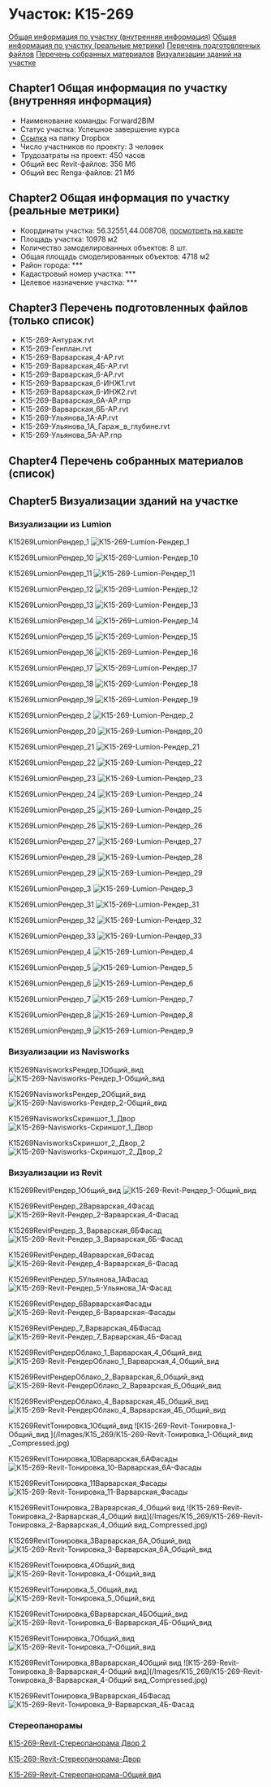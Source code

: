 # Участок: K15-269

[Общая информация по участку (внутренняя информация)](#Chapter1)
[Общая информация по участку (реальные метрики)](#Chapter2)
[Перечень подготовленных файлов](#Chapter3)
[Перечень собранных материалов](#Chapter4)
[Визуализации зданий на участке](#Chapter5)

## <a id="test">Chapter1</a> Общая информация по участку (внутренняя информация)
+ Наименование команды: Forward2BIM
+ Статус участка: Успешное завершение курса
+ [Ссылка](https://www.dropbox.com/sh/wvvgv1nw1iqred9/AABxsbf8EW76ChyNuGG23W8Ba/K15_269?dl=0) на папку Dropbox
+ Число участников по проекту: 3 человек
+ Трудозатраты на проект: 450 часов
+ Общий вес Revit-файлов: 356 Мб
+ Общий вес Renga-файлов: 21 Мб
## <a id="test">Chapter2</a> Общая информация по участку (реальные метрики)
+ Координаты участка: 56.32551,44.008708, [посмотреть на карте](yandex.ru/maps/47/nizhny-novgorod/?ll=56.32551%2C44.008708&z=19)
+ Площадь участка: 10978 м2
+ Количество замоделированных объектов: 8 шт.
+ Общая площадь смоделированных объектов: 4718 м2
+ Район города: *** 
+ Кадастровый номер участка: *** 
+ Целевое назначение участка: *** 
## <a id="test">Chapter3</a> Перечень подготовленных файлов (только список)
+ K15-269-Антураж.rvt
+ K15-269-Генплан.rvt
+ К15-269-Варварская_4-АР.rvt
+ К15-269-Варварская_4Б-АР.rvt
+ К15-269-Варварская_6-АР.rvt
+ К15-269-Варварская_6-ИНЖ1.rvt
+ К15-269-Варварская_6-ИНЖ2.rvt
+ К15-269-Варварская_6А-АР.rnp
+ К15-269-Варварская_6Б-АР.rvt
+ К15-269-Ульянова_1А-АР.rvt
+ К15-269-Ульянова_1А_Гараж_в_глубине.rvt
+ К15-269-Ульянова_5А-АР.rnp
## <a id="test">Chapter4</a> Перечень собранных материалов (список)
## <a id="test">Chapter5</a> Визуализации зданий на участке
### Визуализации из Lumion
К15269LumionРендер_1
![К15-269-Lumion-Рендер_1](/Images/K15_269/К15-269-Lumion-Рендер_1_Compressed.jpg)

К15269LumionРендер_10
![К15-269-Lumion-Рендер_10](/Images/K15_269/К15-269-Lumion-Рендер_10_Compressed.jpg)

К15269LumionРендер_11
![К15-269-Lumion-Рендер_11](/Images/K15_269/К15-269-Lumion-Рендер_11_Compressed.jpg)

К15269LumionРендер_12
![К15-269-Lumion-Рендер_12](/Images/K15_269/К15-269-Lumion-Рендер_12_Compressed.jpg)

К15269LumionРендер_13
![К15-269-Lumion-Рендер_13](/Images/K15_269/К15-269-Lumion-Рендер_13_Compressed.jpg)

К15269LumionРендер_14
![К15-269-Lumion-Рендер_14](/Images/K15_269/К15-269-Lumion-Рендер_14_Compressed.jpg)

К15269LumionРендер_15
![К15-269-Lumion-Рендер_15](/Images/K15_269/К15-269-Lumion-Рендер_15_Compressed.jpg)

К15269LumionРендер_16
![К15-269-Lumion-Рендер_16](/Images/K15_269/К15-269-Lumion-Рендер_16_Compressed.jpg)

К15269LumionРендер_17
![К15-269-Lumion-Рендер_17](/Images/K15_269/К15-269-Lumion-Рендер_17_Compressed.jpg)

К15269LumionРендер_18
![К15-269-Lumion-Рендер_18](/Images/K15_269/К15-269-Lumion-Рендер_18_Compressed.jpg)

К15269LumionРендер_19
![К15-269-Lumion-Рендер_19](/Images/K15_269/К15-269-Lumion-Рендер_19_Compressed.jpg)

К15269LumionРендер_2
![К15-269-Lumion-Рендер_2](/Images/K15_269/К15-269-Lumion-Рендер_2_Compressed.jpg)

К15269LumionРендер_20
![К15-269-Lumion-Рендер_20](/Images/K15_269/К15-269-Lumion-Рендер_20_Compressed.jpg)

К15269LumionРендер_21
![К15-269-Lumion-Рендер_21](/Images/K15_269/К15-269-Lumion-Рендер_21_Compressed.jpg)

К15269LumionРендер_22
![К15-269-Lumion-Рендер_22](/Images/K15_269/К15-269-Lumion-Рендер_22_Compressed.jpg)

К15269LumionРендер_23
![К15-269-Lumion-Рендер_23](/Images/K15_269/К15-269-Lumion-Рендер_23_Compressed.jpg)

К15269LumionРендер_24
![К15-269-Lumion-Рендер_24](/Images/K15_269/К15-269-Lumion-Рендер_24_Compressed.jpg)

К15269LumionРендер_25
![К15-269-Lumion-Рендер_25](/Images/K15_269/К15-269-Lumion-Рендер_25_Compressed.jpg)

К15269LumionРендер_26
![К15-269-Lumion-Рендер_26](/Images/K15_269/К15-269-Lumion-Рендер_26_Compressed.jpg)

К15269LumionРендер_27
![К15-269-Lumion-Рендер_27](/Images/K15_269/К15-269-Lumion-Рендер_27_Compressed.jpg)

К15269LumionРендер_28
![К15-269-Lumion-Рендер_28](/Images/K15_269/К15-269-Lumion-Рендер_28_Compressed.jpg)

К15269LumionРендер_29
![К15-269-Lumion-Рендер_29](/Images/K15_269/К15-269-Lumion-Рендер_29_Compressed.jpg)

К15269LumionРендер_3
![К15-269-Lumion-Рендер_3](/Images/K15_269/К15-269-Lumion-Рендер_3_Compressed.jpg)

К15269LumionРендер_31
![К15-269-Lumion-Рендер_31](/Images/K15_269/К15-269-Lumion-Рендер_31_Compressed.jpg)

К15269LumionРендер_32
![К15-269-Lumion-Рендер_32](/Images/K15_269/К15-269-Lumion-Рендер_32_Compressed.jpg)

К15269LumionРендер_33
![К15-269-Lumion-Рендер_33](/Images/K15_269/К15-269-Lumion-Рендер_33_Compressed.jpg)

К15269LumionРендер_4
![К15-269-Lumion-Рендер_4](/Images/K15_269/К15-269-Lumion-Рендер_4_Compressed.jpg)

К15269LumionРендер_5
![К15-269-Lumion-Рендер_5](/Images/K15_269/К15-269-Lumion-Рендер_5_Compressed.jpg)

К15269LumionРендер_6
![К15-269-Lumion-Рендер_6](/Images/K15_269/К15-269-Lumion-Рендер_6_Compressed.jpg)

К15269LumionРендер_7
![К15-269-Lumion-Рендер_7](/Images/K15_269/К15-269-Lumion-Рендер_7_Compressed.jpg)

К15269LumionРендер_8
![К15-269-Lumion-Рендер_8](/Images/K15_269/К15-269-Lumion-Рендер_8_Compressed.jpg)

К15269LumionРендер_9
![К15-269-Lumion-Рендер_9](/Images/K15_269/К15-269-Lumion-Рендер_9_Compressed.jpg)

### Визуализации из Navisworks
К15269NavisworksРендер_1Общий_вид
![К15-269-Navisworks-Рендер_1-Общий_вид](/Images/K15_269/К15-269-Navisworks-Рендер_1-Общий_вид_Compressed.jpg)

К15269NavisworksРендер_2Общий_вид
![К15-269-Navisworks-Рендер_2-Общий_вид](/Images/K15_269/К15-269-Navisworks-Рендер_2-Общий_вид_Compressed.jpg)

К15269NavisworksСкриншот_1_Двор
![К15-269-Navisworks-Скриншот_1_Двор](/Images/K15_269/К15-269-Navisworks-Скриншот_1_Двор_Compressed.jpg)

К15269NavisworksСкриншот_2_Двор_2
![К15-269-Navisworks-Скриншот_2_Двор_2](/Images/K15_269/К15-269-Navisworks-Скриншот_2_Двор_2_Compressed.jpg)

### Визуализации из Revit
К15269RevitРендер_1Общий_вид
![К15-269-Revit-Рендер_1-Общий_вид](/Images/K15_269/К15-269-Revit-Рендер_1-Общий_вид_Compressed.jpg)

К15269RevitРендер_2Варварская_4Фасад
![К15-269-Revit-Рендер_2-Варварская_4-Фасад](/Images/K15_269/К15-269-Revit-Рендер_2-Варварская_4-Фасад_Compressed.jpg)

К15269RevitРендер_3_Варварская_6БФасад
![К15-269-Revit-Рендер_3_Варварская_6Б-Фасад](/Images/K15_269/К15-269-Revit-Рендер_3_Варварская_6Б-Фасад_Compressed.jpg)

К15269RevitРендер_4Варварская_6Фасад
![К15-269-Revit-Рендер_4-Варварская_6-Фасад](/Images/K15_269/К15-269-Revit-Рендер_4-Варварская_6-Фасад_Compressed.jpg)

К15269RevitРендер_5Ульянова_1АФасад
![К15-269-Revit-Рендер_5-Ульянова_1А-Фасад](/Images/K15_269/К15-269-Revit-Рендер_5-Ульянова_1А-Фасад_Compressed.jpg)

К15269RevitРендер_6ВарварскаяФасады
![К15-269-Revit-Рендер_6-Варварская-Фасады](/Images/K15_269/К15-269-Revit-Рендер_6-Варварская-Фасады_Compressed.jpg)

К15269RevitРендер_7_Варварская_4БФасад
![К15-269-Revit-Рендер_7_Варварская_4Б-Фасад](/Images/K15_269/К15-269-Revit-Рендер_7_Варварская_4Б-Фасад_Compressed.jpg)

К15269RevitРендерОблако_1_Варварская_4_Общий_вид
![К15-269-Revit-РендерОблако_1_Варварская_4_Общий_вид](/Images/K15_269/К15-269-Revit-РендерОблако_1_Варварская_4_Общий_вид_Compressed.jpg)

К15269RevitРендерОблако_2_Варварская_6_Общий_вид
![К15-269-Revit-РендерОблако_2_Варварская_6_Общий_вид](/Images/K15_269/К15-269-Revit-РендерОблако_2_Варварская_6_Общий_вид_Compressed.jpg)

К15269RevitРендерОблако_4_Варварская_4Б_Общий_вид
![К15-269-Revit-РендерОблако_4_Варварская_4Б_Общий_вид](/Images/K15_269/К15-269-Revit-РендерОблако_4_Варварская_4Б_Общий_вид_Compressed.jpg)

К15269RevitТонировка_1Общий_вид 
![К15-269-Revit-Тонировка_1-Общий_вид ](/Images/K15_269/К15-269-Revit-Тонировка_1-Общий_вид _Compressed.jpg)

К15269RevitТонировка_10Варварская_6АФасады
![К15-269-Revit-Тонировка_10-Варварская_6А-Фасады](/Images/K15_269/К15-269-Revit-Тонировка_10-Варварская_6А-Фасады_Compressed.jpg)

К15269RevitТонировка_11Варварская_Фасады
![К15-269-Revit-Тонировка_11-Варварская_Фасады](/Images/K15_269/К15-269-Revit-Тонировка_11-Варварская_Фасады_Compressed.jpg)

К15269RevitТонировка_2Варварская_4_Общий вид
![К15-269-Revit-Тонировка_2-Варварская_4_Общий вид](/Images/K15_269/К15-269-Revit-Тонировка_2-Варварская_4_Общий вид_Compressed.jpg)

К15269RevitТонировка_3Варварская_6А_Общий_вид
![К15-269-Revit-Тонировка_3-Варварская_6А_Общий_вид](/Images/K15_269/К15-269-Revit-Тонировка_3-Варварская_6А_Общий_вид_Compressed.jpg)

К15269RevitТонировка_4Общий_вид
![К15-269-Revit-Тонировка_4-Общий_вид](/Images/K15_269/К15-269-Revit-Тонировка_4-Общий_вид_Compressed.jpg)

К15269RevitТонировка_5_Общий_вид
![К15-269-Revit-Тонировка_5_Общий_вид](/Images/K15_269/К15-269-Revit-Тонировка_5_Общий_вид_Compressed.jpg)

К15269RevitТонировка_6Варварская_4БОбщий_вид
![К15-269-Revit-Тонировка_6-Варварская_4Б-Общий_вид](/Images/K15_269/К15-269-Revit-Тонировка_6-Варварская_4Б-Общий_вид_Compressed.jpg)

К15269RevitТонировка_7Общий_вид
![К15-269-Revit-Тонировка_7-Общий_вид](/Images/K15_269/К15-269-Revit-Тонировка_7-Общий_вид_Compressed.jpg)

К15269RevitТонировка_8Варварская_4Общий вид
![К15-269-Revit-Тонировка_8-Варварская_4-Общий вид](/Images/K15_269/К15-269-Revit-Тонировка_8-Варварская_4-Общий вид_Compressed.jpg)

К15269RevitТонировка_9Варварская_4БФасад
![К15-269-Revit-Тонировка_9-Варварская_4Б-Фасад](/Images/K15_269/К15-269-Revit-Тонировка_9-Варварская_4Б-Фасад_Compressed.jpg)

### Стереопанорамы
[K15-269-Revit-Стереопанорама Двор 2](https://pano.autodesk.com/pano.html?url=jpgs/20054714-4479-4f90-82b7-c15b947f662d&version=2)

[К15-269-Revit-Стереопанорама-Двор](https://pano.autodesk.com/pano.html?url=jpgs/879b509e-8de1-4f57-9834-700e8e1f7849&version=2)

[К15-269-Revit-Стереопанорама-Общий вид](https://pano.autodesk.com/pano.html?url=jpgs/5b4c1bcd-fd26-49a5-a7eb-757037297196&version=2)

